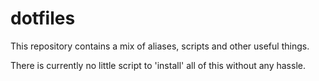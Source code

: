 # dotfiles

This repository contains a mix of aliases, scripts and other useful things.

There is currently no little script to 'install' all of this without any hassle.
